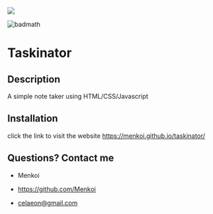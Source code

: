 <img src="https://i.imgur.com/cwLTOc4.png"/></a>

![badmath](https://img.shields.io/badge/License-MIT-blue)

# Taskinator

 ## Description
  A simple note taker using HTML/CSS/Javascript
  
 ## Installation
  click the link to visit the website
  https://menkoi.github.io/taskinator/
  
 ## Questions? Contact me

  - Menkoi

  - https://github.com/Menkoi

  - celaeon@gmail.com
  

  
